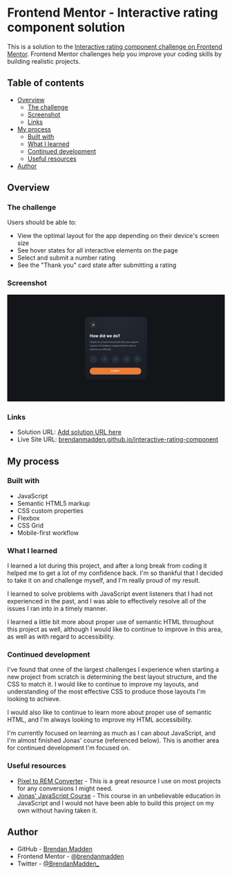 # Frontend Mentor - Interactive rating component solution

This is a solution to the [Interactive rating component challenge on Frontend Mentor](https://www.frontendmentor.io/challenges/interactive-rating-component-koxpeBUmI). Frontend Mentor challenges help you improve your coding skills by building realistic projects.

## Table of contents

- [Overview](#overview)
  - [The challenge](#the-challenge)
  - [Screenshot](#screenshot)
  - [Links](#links)
- [My process](#my-process)
  - [Built with](#built-with)
  - [What I learned](#what-i-learned)
  - [Continued development](#continued-development)
  - [Useful resources](#useful-resources)
- [Author](#author)

## Overview

### The challenge

Users should be able to:

- View the optimal layout for the app depending on their device's screen size
- See hover states for all interactive elements on the page
- Select and submit a number rating
- See the "Thank you" card state after submitting a rating

### Screenshot

![](./screenshot.png)

### Links

- Solution URL: [Add solution URL here](https://your-solution-url.com)
- Live Site URL: [brendanmadden.github.io/interactive-rating-component](https://brendanmadden.github.io/interactive-rating-component/)

## My process

### Built with

- JavaScript
- Semantic HTML5 markup
- CSS custom properties
- Flexbox
- CSS Grid
- Mobile-first workflow

### What I learned

I learned a lot during this project, and after a long break from coding it helped me to get a lot of my confidence back. I'm so thankful that I decided to take it on and challenge myself, and I'm really proud of my result.

I learned to solve problems with JavaScript event listeners that I had not experienced in the past, and I was able to effectively resolve all of the issues I ran into in a timely manner.

I learned a little bit more about proper use of semantic HTML throughout this project as well, although I would like to continue to improve in this area, as well as with regard to accessibility.

### Continued development

I've found that onne of the largest challenges I experience when starting a new project from scratch is determining the best layout structure, and the CSS to match it. I would like to continue to improve my layouts, and understanding of the most effective CSS to produce those layouts I'm looking to achieve.

I would also like to continue to learn more about proper use of semantic HTML, and I'm always looking to improve my HTML accessibility.

I'm currently focused on learning as much as I can about JavaScript, and I'm almost finished Jonas' course (referenced below). This is another area for continued development I'm focused on.

### Useful resources

- [Pixel to REM Converter](https://nekocalc.com/px-to-rem-converter) - This is a great resource I use on most projects for any conversions I might need.
- [Jonas' JavaScript Course](https://www.udemy.com/course/the-complete-javascript-course/) - This course in an unbelievable education in JavaScript and I would not have been able to build this project on my own without having taken it.

## Author

- GitHub - [Brendan Madden](https://github.com/brendanmadden)
- Frontend Mentor - [@brendanmadden](https://www.frontendmentor.io/profile/brendanmadden)
- Twitter - [@BrendanMadden\_](https://www.twitter.com/BrendanMadden_)
